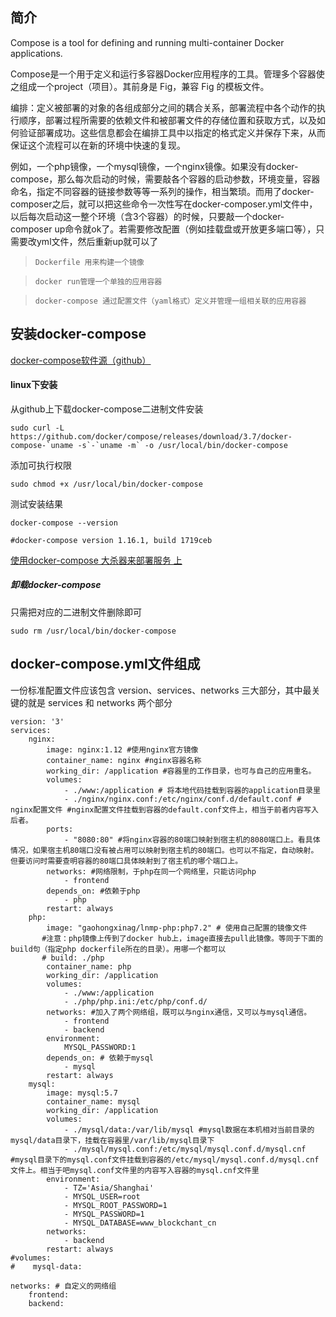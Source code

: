 ## 简介

Compose is a tool for defining and running multi-container Docker applications.

Compose是一个用于定义和运行多容器Docker应用程序的工具。管理多个容器使之组成一个project（项目）。其前身是 Fig，兼容 Fig 的模板文件。


编排：定义被部署的对象的各组成部分之间的耦合关系，部署流程中各个动作的执行顺序，部署过程所需要的依赖文件和被部署文件的存储位置和获取方式，以及如何验证部署成功。这些信息都会在编排工具中以指定的格式定义并保存下来，从而保证这个流程可以在新的环境中快速的复现。

例如，一个php镜像，一个mysql镜像，一个nginx镜像。如果没有docker-compose，那么每次启动的时候，需要敲各个容器的启动参数，环境变量，容器命名，指定不同容器的链接参数等等一系列的操作，相当繁琐。而用了docker-composer之后，就可以把这些命令一次性写在docker-composer.yml文件中，以后每次启动这一整个环境（含3个容器）的时候，只要敲一个docker-composer up命令就ok了。若需要修改配置（例如挂载盘或开放更多端口等），只需要改yml文件，然后重新up就可以了

>`Dockerfile 用来构建一个镜像`

>`docker run管理一个单独的应用容器`

>`docker-compose 通过配置文件（yaml格式）定义并管理一组相关联的应用容器`


## 安装docker-compose

[docker-compose软件源（github）](https://github.com/docker/compose/releases)

#### linux下安装

从github上下载docker-compose二进制文件安装

```
sudo curl -L https://github.com/docker/compose/releases/download/3.7/docker-compose-`uname -s`-`uname -m` -o /usr/local/bin/docker-compose
```
添加可执行权限
```
sudo chmod +x /usr/local/bin/docker-compose
```
测试安装结果
```
docker-compose --version

#docker-compose version 1.16.1, build 1719ceb
```

[使用docker-compose 大杀器来部署服务 上](https://www.cnblogs.com/neptunemoon/p/6512121.html#docker-compose-install)

##### 卸载docker-compose

只需把对应的二进制文件删除即可

```
sudo rm /usr/local/bin/docker-compose
```

## docker-compose.yml文件组成

一份标准配置文件应该包含 version、services、networks 三大部分，其中最关键的就是 services 和 networks 两个部分
```
version: '3'
services:
    nginx:
        image: nginx:1.12 #使用nginx官方镜像
        container_name: nginx #nginx容器名称
        working_dir: /application #容器里的工作目录，也可与自己的应用重名。
        volumes:
            - ./www:/application # 将本地代码挂载到容器的application目录里
            - ./nginx/nginx.conf:/etc/nginx/conf.d/default.conf # nginx配置文件 #nginx配置文件挂载到容器的default.conf文件上，相当于前者内容写入后者。
        ports:
            - "8080:80" #将nginx容器的80端口映射到宿主机的8080端口上。看具体情况，如果宿主机80端口没有被占用可以映射到宿主机的80端口。也可以不指定，自动映射。但要访问时需要查明容器的80端口具体映射到了宿主机的哪个端口上。
        networks: #网络限制，于php在同一个网络里，只能访问php
            - frontend
        depends_on: #依赖于php
            - php
        restart: always
    php:
        image: "gaohongxinag/lnmp-php:php7.2" # 使用自己配置的镜像文件
       #注意：php镜像上传到了docker hub上，image直接去pull此镜像。等同于下面的build句（指定php dockerfile所在的目录）。用哪一个都可以
       # build: ./php
        container_name: php
        working_dir: /application
        volumes:
            - ./www:/application 
            - ./php/php.ini:/etc/php/conf.d/
        networks: #加入了两个网络组，既可以与nginx通信，又可以与mysql通信。
            - frontend
            - backend
        environment:
            MYSQL_PASSWORD:1
        depends_on: # 依赖于mysql
            - mysql
        restart: always
    mysql:
        image: mysql:5.7
        container_name: mysql
        working_dir: /application
        volumes:
            - ./mysql/data:/var/lib/mysql #mysql数据在本机相对当前目录的mysql/data目录下，挂载在容器里/var/lib/mysql目录下
            - ./mysql/mysql.conf:/etc/mysql/mysql.conf.d/mysql.cnf #mysql目录下的mysql.conf文件挂载到容器的/etc/mysql/mysql.conf.d/mysql.cnf文件上。相当于吧mysql.conf文件里的内容写入容器的mysql.cnf文件里
        environment:
            - TZ='Asia/Shanghai'
            - MYSQL_USER=root
            - MYSQL_ROOT_PASSWORD=1
            - MYSQL_PASSWORD=1
            - MYSQL_DATABASE=www_blockchant_cn 
        networks:
            - backend
        restart: always
#volumes:
#    mysql-data:

networks: # 自定义的网络组
    frontend:
    backend:
```
